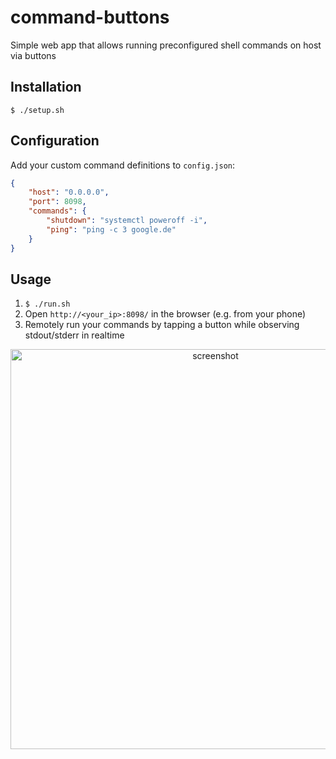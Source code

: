 # command-buttons
Simple web app that allows running preconfigured shell commands on host via buttons

## Installation
`$ ./setup.sh`

## Configuration
Add your custom command definitions to `config.json`:
```json
{
    "host": "0.0.0.0",
    "port": 8098,
    "commands": {
        "shutdown": "systemctl poweroff -i",
        "ping": "ping -c 3 google.de"
    }
}
```

## Usage
1. `$ ./run.sh`
1. Open `http://<your_ip>:8098/` in the browser (e.g. from your phone)
1. Remotely run your commands by tapping a button while observing stdout/stderr in realtime

<p align="center">
    <img src="https://user-images.githubusercontent.com/609855/109354034-78ed6100-787d-11eb-9106-87c7bf6d692d.png" alt="screenshot" height="640">
</p>



